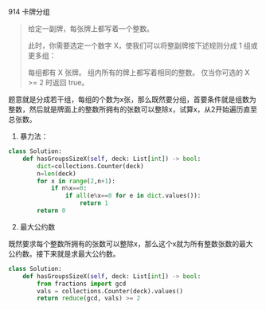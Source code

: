 914 卡牌分组

> 给定一副牌，每张牌上都写着一个整数。
>
> 此时，你需要选定一个数字 X，使我们可以将整副牌按下述规则分成 1 组或更多组：
>
> 每组都有 X 张牌。
> 组内所有的牌上都写着相同的整数。
> 仅当你可选的 X >= 2 时返回 true。
>

题意就是分成若干组，每组的个数为x张，那么既然要分组，首要条件就是组数为整数，然后就是牌面上的整数所拥有的张数可以整除x，试算x，从2开始遍历直至总张数。

1. 暴力法：

```python
class Solution:
    def hasGroupsSizeX(self, deck: List[int]) -> bool:
        dict=collections.Counter(deck)
        n=len(deck)
        for x in range(2,n+1):
            if n%x==0:
                if all(e%x==0 for e in dict.values()):
                    return 1
        return 0
```

2. 最大公约数

既然要求每个整数所拥有的张数可以整除x，那么这个x就为所有整数张数的最大公约数。接下来就是求最大公约数。

```python
class Solution:
    def hasGroupsSizeX(self, deck: List[int]) -> bool:
        from fractions import gcd
        vals = collections.Counter(deck).values()
        return reduce(gcd, vals) >= 2
```

